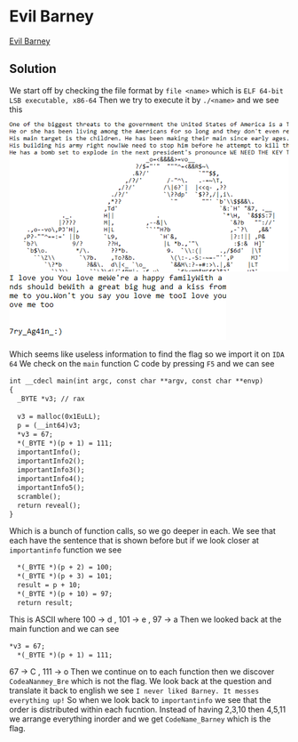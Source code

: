# Evil Barney


[Evil Barney](https://shellterlabs.com/en/questions/4-hnr-salve-vilma/evil-barney/)

## Solution

We start off by checking the file format by `file <name>` which is `ELF 64-bit LSB executable, x86-64`
Then we try to execute it by `./<name>` and we see this

![1](https://github.com/GHAFRI/Writeups/blob/master/Reversing/Shellterlabs/Evil_Barney/1.png)
![2](https://github.com/GHAFRI/Writeups/blob/master/Reversing/Shellterlabs/Evil_Barney/2.png)

Which seems like useless information to find the flag so we import it on `IDA 64`
We check on the `main` function C code by pressing `F5` and we can see 
```
int __cdecl main(int argc, const char **argv, const char **envp)
{
  _BYTE *v3; // rax

  v3 = malloc(0x1EuLL);
  p = (__int64)v3;
  *v3 = 67;
  *(_BYTE *)(p + 1) = 111;
  importantInfo();
  importantInfo2();
  importantInfo3();
  importantInfo4();
  importantInfo5();
  scramble();
  return reveal();
}
```

Which is a bunch of function calls, so we go deeper in each.
We see that each have the sentence that is shown before but if we look closer at `importantinfo` function we see

```
  *(_BYTE *)(p + 2) = 100;
  *(_BYTE *)(p + 3) = 101;
  result = p + 10;
  *(_BYTE *)(p + 10) = 97;
  return result;
```

This is ASCII where 100 -> d , 101 -> e , 97 -> a
Then we looked back at the main function and we can see 

```
*v3 = 67;
  *(_BYTE *)(p + 1) = 111;
```

67 -> C , 111 -> o
Then we continue on to each function then we discover `CodeaNanmey_Bre` which is not the flag.
We look back at the question and translate it back to english we see `I never liked Barney. It messes everything up!`
So when we look back to `importantinfo` we see that the order is distributed within each fucntion.
Instead of having 2,3,10 then 4,5,11 we arrange everything inorder and we get `CodeName_Barney` which is the flag.




